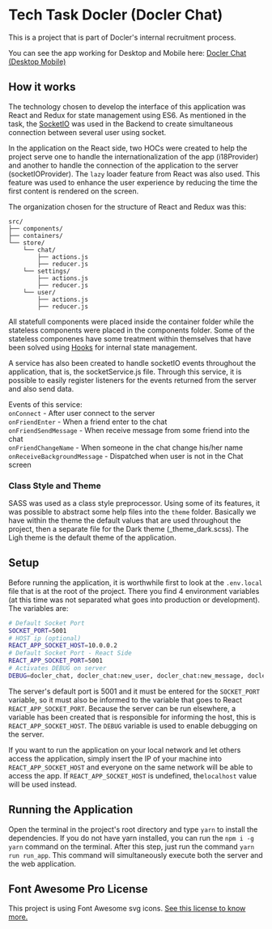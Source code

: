 # Tech Task Docler (Docler Chat)

This is a project that is part of Docler's internal recruitment process.

You can see the app working for Desktop and Mobile here: [Docler Chat (Desktop Mobile)](https://drive.google.com/file/d/1rtgmL86sVZhs93N8G962sEvZlNT-UI8F/view?usp=sharing)

## How it works

The technology chosen to develop the interface of this application was React and Redux for state management using ES6. As mentioned in the task, the [SocketIO](https://socket.io/) was used in the Backend to create simultaneous connection between several user using socket.

In the application on the React side, two HOCs were created to help the project serve one to handle the internationalization of the app (i18Provider) and another to handle the connection of the application to the server (socketIOProvider). The `lazy` loader feature from React was also used. This feature was used to enhance the user experience by reducing the time the first content is rendered on the screen.

The organization chosen for the structure of React and Redux was this:

```
src/
├── components/
├── containers/
└── store/
    └── chat/
        ├── actions.js
        ├── reducer.js
    └── settings/
        ├── actions.js
        ├── reducer.js
    └── user/
        ├── actions.js
        ├── reducer.js

```

All statefull components were placed inside the container folder while the stateless components were placed in the components folder. Some of the stateless componenes have some treatment within themselves that have been solved using [Hooks](https://reactjs.org/docs/hooks-intro.html) for internal state management.

A service has also been created to handle socketIO events throughout the application, that is, the socketService.js file. Through this service, it is possible to easily register listeners for the events returned from the server and also send data.

Events of this service: <br/>
`onConnect` - After user connect to the server <br/>
`onFriendEnter` - When a friend enter to the chat <br/>
`onFriendSendMessage` - When receive message from some friend into the chat <br/>
`onFriendChangeName` - When someone in the chat change his/her name <br/>
`onReceiveBackgroundMessage` - Dispatched when user is not in the Chat screen <br/>

### Class Style and Theme

SASS was used as a class style preprocessor. Using some of its features, it was possible to abstract some help files into the `theme` folder. Basically we have within the theme the default values that are used throughout the project, then a separate file for the Dark theme (\_theme_dark.scss). The Ligh theme is the default theme of the application.

## Setup

Before running the application, it is worthwhile first to look at the `.env.local` file that is at the root of the project. There you find 4 environment variables (at this time was not separated what goes into production or development). The variables are:

```bash
# Default Socket Port
SOCKET_PORT=5001
# HOST ip (optional)
REACT_APP_SOCKET_HOST=10.0.0.2
# Default Socket Port - React Side
REACT_APP_SOCKET_PORT=5001
# Activates DEBUG on server
DEBUG=docler_chat, docler_chat:new_user, docler_chat:new_message, docler_chat:user_change_name
```

The server's default port is 5001 and it must be entered for the `SOCKET_PORT` variable, so it must also be informed to the variable that goes to React `REACT_APP_SOCKET_PORT`. Because the server can be run elsewhere, a variable has been created that is responsible for informing the host, this is `REACT_APP_SOCKET_HOST`. The `DEBUG` variable is used to enable debugging on the server.

If you want to run the application on your local network and let others access the application, simply insert the IP of your machine into `REACT_APP_SOCKET_HOST` and everyone on the same network will be able to access the app. If `REACT_APP_SOCKET_HOST` is undefined, the`localhost` value will be used instead.

## Running the Application

Open the terminal in the project's root directory and type `yarn` to install the dependencies. If you do not have yarn installed, you can run the `npm i -g yarn` command on the terminal. After this step, just run the command `yarn run run_app`. This command will simultaneously execute both the server and the web application.

## Font Awesome Pro License

This project is using Font Awesome svg icons. [See this license to know more.](https://fontawesome.com/license)
